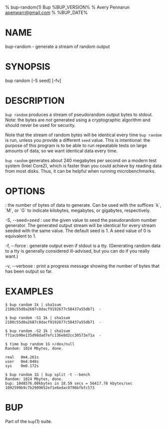 % bup-random(1) Bup %BUP_VERSION%
% Avery Pennarun <apenwarr@gmail.com>
% %BUP_DATE%

# NAME

bup-random - generate a stream of random output

# SYNOPSIS

bup random [-S seed] [-fv] <numbytes>

# DESCRIPTION

`bup random` produces a stream of pseudorandom output bytes to
stdout.  Note: the bytes are *not* generated using a
cryptographic algorithm and should never be used for
security.

Note that the stream of random bytes will be identical
every time `bup random` is run, unless you provide a
different `seed` value.  This is intentional: the purpose
of this program is to be able to run repeatable tests on
large amounts of data, so we want identical data every
time.

`bup random` generates about 240 megabytes per second on a
modern test system (Intel Core2), which is faster than you
could achieve by reading data from most disks.  Thus, it
can be helpful when running microbenchmarks.

# OPTIONS

<numbytes>
:   the number of bytes of data to generate.  Can be used
    with the suffices `k`, `M`, or `G` to indicate
    kilobytes, megabytes, or gigabytes, respectively.
    
-S, --seed=*seed*
:   use the given value to seed the pseudorandom number
    generator.  The generated output stream will be
    identical for every stream seeded with the same value. 
    The default seed is 1.  A seed value of 0 is equivalent
    to 1.

-f, --force
:   generate output even if stdout is a tty.  (Generating
    random data to a tty is generally considered
    ill-advised, but you can do if you really want.)
    
-v, --verbose
:   print a progress message showing the number of bytes that
    has been output so far.

# EXAMPLES
    
    $ bup random 1k | sha1sum
    2108c55d0a2687c8dacf9192677c58437a55db71  -
    
    $ bup random -S1 1k | sha1sum
    2108c55d0a2687c8dacf9192677c58437a55db71  -
    
    $ bup random -S2 1k | sha1sum
    f71acb90e135d98dad7efc136e8d2cc30573e71a  -
    
    $ time bup random 1G >/dev/null
    Random: 1024 Mbytes, done.
    
    real   0m4.261s
    user   0m4.048s
    sys    0m0.172s
    
    $ bup random 1G | bup split -t --bench
    Random: 1024 Mbytes, done.
    bup: 1048576.00kbytes in 18.59 secs = 56417.78 kbytes/sec
    1092599b9c7b2909652ef1e6edac0796bfbfc573
    
# BUP

Part of the `bup`(1) suite.
